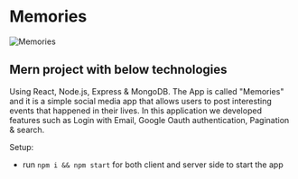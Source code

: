 # Memories

![Memories](https://i.ibb.co/Z8Y0CJv/Screenshot-2020-10-30-at-11-10-04.png)

## Mern project with below technologies
Using React, Node.js, Express & MongoDB. The App is called "Memories" and it is a simple social media app that allows users to post interesting events that happened in their lives. In this application we developed features such as Login with Email, Google Oauth authentication, Pagination & search.


Setup:
- run ```npm i && npm start``` for both client and server side to start the app
